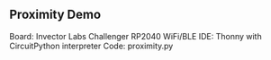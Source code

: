 ## Proximity Demo
Board: Invector Labs Challenger RP2040 WiFi/BLE
IDE: Thonny with CircuitPython interpreter
Code: proximity.py

